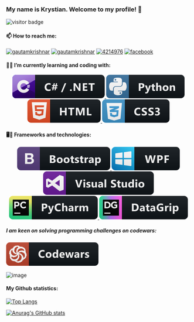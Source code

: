 ### My name is Krystian. Welcome to my profile! 👋


![visitor badge](https://visitor-badge.glitch.me/badge?page_id=greysonkrystian.greysonkrystian)

#### 📫 How to reach me:
    
<a href="https://discordapp.com/users/" target="blank"><img align="center" src="https://raw.githubusercontent.com/rahuldkjain/github-profile-readme-generator/master/src/images/icons/Social/discord.svg" alt="gautamkrishnar" height="30" width="40" /></a>
<a href="https://www.linkedin.com/in/krystian-grela-4a10761ba/" target="blank"><img align="center" src="https://raw.githubusercontent.com/rahuldkjain/github-profile-readme-generator/master/src/images/icons/Social/linked-in-alt.svg" alt="gautamkrishnar" height="30" width="40" /></a>
<a href="https://stackoverflow.com/users/16853329" target="blank"><img align="center" src="https://raw.githubusercontent.com/rahuldkjain/github-profile-readme-generator/master/src/images/icons/Social/stack-overflow.svg" alt="4214976" height="30" width="40" /></a>
<a href="https://www.facebook.com/krystian.grela08/" target="blank"><img align="center" src="https://raw.githubusercontent.com/rahuldkjain/github-profile-readme-generator/master/src/images/icons/Social/facebook.svg" alt="facebook" height="30" width="40" /></a>
    
#### 🌱🔭 I’m currently learning and coding with:

<p align="center">
   <a href="#">
    <img src="Icons/svg/dev/languages/csharp_dotnet.svg" alt="csharp_dotnet badge" style="horizontal-align:left margin:6px 4px">
    <img src="Icons/svg/dev/languages/python.svg" alt="python badge" style="horizontal-align:left margin:6px 4px">
    <br>
    <img src="Icons/svg/dev/languages/html.svg" alt="python badge" style="horizontal-align:left margin:6px 4px">
    <img src="Icons/svg/dev/languages/css3.svg" alt="python badge" style="horizontal-align:left margin:6px 4px">
   </a>  
</p>

#### 🖥📱 Frameworks and technologies:

<p align="center">
   <a href="#">
    <img src="Icons/svg/dev/frameworks/bootstrap.svg" alt="bootstrap badge" style="horizontal-align:left margin:6px 4px">
    <img src="Icons/svg/dev/frameworks/wpf.svg" alt="wpf badge" style="horizontal-align:left margin:6px 4px">
    <br>
    <img src="Icons/svg/dev/tools/visualstudio.svg" alt="visualstudio badge" style="horizontal-align:left margin:6px 4px">
    <img src="Icons/svg/dev/tools/jetbrains_pycharm.svg" alt="pycharm badge" style="horizontal-align:left margin:6px 4px">
    <img src="Icons/svg/dev/tools/jetbrains_datagrip.svg" alt="datagrip badge" style="horizontal-align:left margin:6px 4px">

   </a>  
</p>
    
##### I am keen on solving programming challenges on codewars:
<p align="left">
   <a href="#">
       <img src="Icons/svg/dev/services/codewars.svg" alt="codewars badge">
   </a>  
</p>


![image](https://www.codewars.com/users/GreysonKrystian/badges/large)






#### My Github statistics:

[![Top Langs](https://github-readme-stats.vercel.app/api/top-langs/?username=GreysonKrystian&exclude_repo=Solitaire)](https://github.com/anuraghazra/github-readme-stats)

[![Anurag's GitHub stats](https://github-readme-stats.vercel.app/api?username=GreysonKrystian)](https://github.com/anuraghazra/github-readme-stats)


